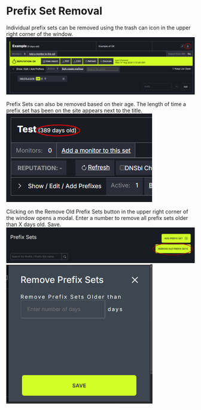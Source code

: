 # Prefix Set Removal

Individual prefix sets can be removed using the trash can icon in the upper right corner of the window.
   ![](img/setremoval.png)

Prefix Sets can also be removed based on their age. The length of time a prefix set has been on the site appears next to the title. 
   ![](img/age.png)

Clicking on the Remove Old Prefix Sets button in the upper right corner of the window opens a modal. Enter a number to remove all prefix sets older than X days old. Save.
   ![](img/removeold.png)
   ![](img/removeoldmodal.png)
